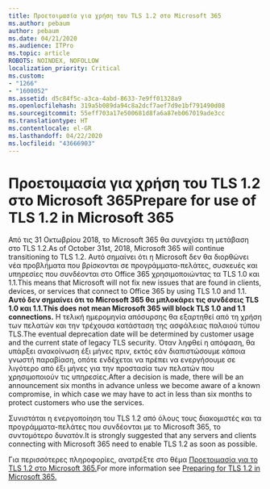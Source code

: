 ```yaml
---
title: Προετοιμασία για χρήση του TLS 1.2 στο Microsoft 365
ms.author: pebaum
author: pebaum
ms.date: 04/21/2020
ms.audience: ITPro
ms.topic: article
ROBOTS: NOINDEX, NOFOLLOW
localization_priority: Critical
ms.custom:
- "1266"
- "1600052"
ms.assetid: d5c84f5c-a3ca-4abd-8633-7e9ff01328a9
ms.openlocfilehash: 319a5b089da94c8a2dcf7aef7d9e1bf791490d08
ms.sourcegitcommit: 55eff703a17e500681d8fa6a87eb067019ade3cc
ms.translationtype: HT
ms.contentlocale: el-GR
ms.lasthandoff: 04/22/2020
ms.locfileid: "43666903"
---
```

# <a name="prepare-for-use-of-tls-12-in-microsoft-365"></a><span data-ttu-id="63b96-102">Προετοιμασία για χρήση του TLS 1.2 στο Microsoft 365</span><span class="sxs-lookup"><span data-stu-id="63b96-102">Prepare for use of TLS 1.2 in Microsoft 365</span></span>

<span data-ttu-id="63b96-103">Από τις 31 Οκτωβρίου 2018, το Microsoft 365 θα συνεχίσει τη μετάβαση στο TLS 1.2.</span><span class="sxs-lookup"><span data-stu-id="63b96-103">As of October 31st, 2018, Microsoft 365 will continue transitioning to TLS 1.2.</span></span> <span data-ttu-id="63b96-104">Αυτό σημαίνει ότι η Microsoft δεν θα διορθώνει νέα προβλήματα που βρίσκονται σε προγράμματα-πελάτες, συσκευές και υπηρεσίες που συνδέονται στο Office 365 χρησιμοποιώντας τα TLS 1.0 και 1.1.</span><span class="sxs-lookup"><span data-stu-id="63b96-104">This means that Microsoft will not fix new issues that are found in clients, devices, or services that connect to Office 365 by using TLS 1.0 and 1.1.</span></span> <span data-ttu-id="63b96-105">**Αυτό δεν σημαίνει ότι το Microsoft 365 θα μπλοκάρει τις συνδέσεις TLS 1.0 και 1.1.**</span><span class="sxs-lookup"><span data-stu-id="63b96-105">**This does not mean Microsoft 365 will block TLS 1.0 and 1.1 connections.**</span></span> <span data-ttu-id="63b96-106">Η τελική ημερομηνία απόσυρσης θα εξαρτηθεί από τη χρήση των πελατών και την τρέχουσα κατάσταση της ασφάλειας παλαιού τύπου TLS.</span><span class="sxs-lookup"><span data-stu-id="63b96-106">The eventual deprecation date will be determined by customer usage and the current state of legacy TLS security.</span></span> <span data-ttu-id="63b96-107">Όταν ληφθεί η απόφαση, θα υπάρξει ανακοίνωση έξι μήνες πριν, εκτός εάν διαπιστώσουμε κάποια γνωστή παραβίαση, οπότε ενδέχεται να πρέπει να ενεργήσουμε σε λιγότερο από έξι μήνες για την προστασία των πελατών που χρησιμοποιούν τις υπηρεσίες.</span><span class="sxs-lookup"><span data-stu-id="63b96-107">After a decision is made, there will be an announcement six months in advance unless we become aware of a known compromise, in which case we may have to act in less than six months to protect customers who use the services.</span></span>
  
<span data-ttu-id="63b96-108">Συνιστάται η ενεργοποίηση του TLS 1.2 από όλους τους διακομιστές και τα προγράμματα-πελάτες που συνδέονται με το Microsoft 365, το συντομότερο δυνατόν.</span><span class="sxs-lookup"><span data-stu-id="63b96-108">It is strongly suggested that any servers and clients connecting with Microsoft 365 need to enable TLS 1.2 as soon as possible.</span></span>
  
<span data-ttu-id="63b96-109">Για περισσότερες πληροφορίες, ανατρέξτε στο θέμα [Προετοιμασία για το TLS 1.2 στο Microsoft 365.](https://support.microsoft.com/help/4057306/preparing-for-tls-1-2-in-office-365)</span><span class="sxs-lookup"><span data-stu-id="63b96-109">For more information see [Preparing for TLS 1.2 in Microsoft 365.](https://support.microsoft.com/help/4057306/preparing-for-tls-1-2-in-office-365)</span></span>
  